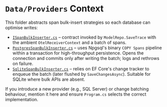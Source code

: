 # `Data/Providers` Context

This folder abstracts span bulk-insert strategies so each database can optimise writes:

- [`ISpanBulkInserter.cs`](ISpanBulkInserter.cs) – contract invoked by `ModelRepo.SaveTrace` with the ambient `OtelReceiverContext` and a batch of spans.
- [`PostgresSpanBulkInserter.cs`](PostgresSpanBulkInserter.cs) – uses Npgsql's binary `COPY Spans` pipeline within a transaction for high-throughput persistence. Opens the connection and commits only after writing the batch; logs and rethrows on failure.
- [`SqliteSpanBulkInserter.cs`](SqliteSpanBulkInserter.cs) – relies on EF Core's change tracker to enqueue the batch (later flushed by `SaveChangesAsync`). Suitable for SQLite where bulk APIs are absent.

If you introduce a new provider (e.g., SQL Server) or change batching behaviour, mention it here and ensure `Program.cs` selects the correct implementation.
